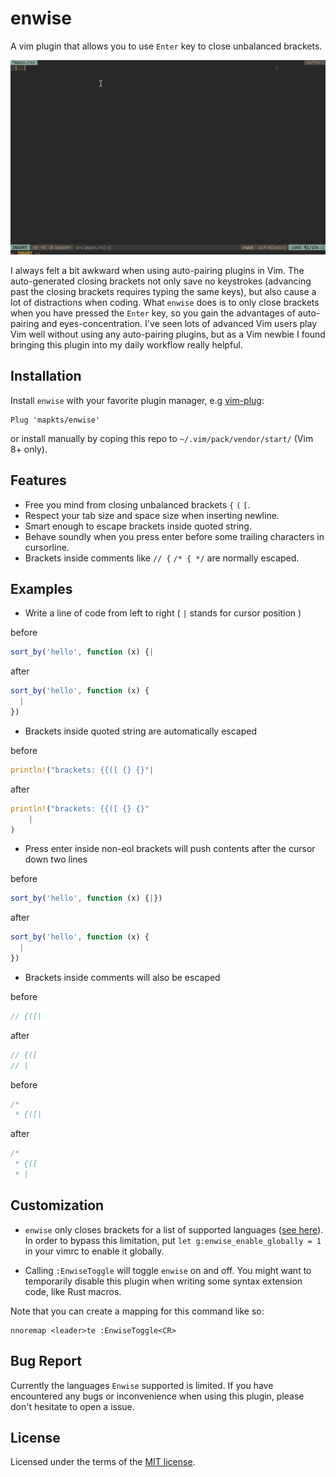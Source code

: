 # enwise

A vim plugin that allows you to use `Enter` key to close unbalanced brackets.

![](https://raw.githubusercontent.com/mapkts/enwise/master/screenshot.gif)

I always felt a bit awkward when using auto-pairing plugins in Vim. The auto-generated closing brackets not only save no keystrokes (advancing past the closing brackets requires typing the same keys), but also cause a lot of distractions when coding. What `enwise` does is to only close brackets when you have pressed the `Enter` key, so you gain the advantages of auto-pairing and eyes-concentration. I've seen lots of advanced Vim users play Vim well without using any auto-pairing plugins, but as a Vim newbie I found bringing this plugin into my daily workflow really helpful.

## Installation

Install `enwise` with your favorite plugin manager, e.g [vim-plug]:

```vim
Plug 'mapkts/enwise'
```

or install manually by coping this repo to `~/.vim/pack/vendor/start/` (Vim 8+ only).

[vim-plug]: https://github.com/junegunn/vim-plug

## Features

- Free you mind from closing unbalanced brackets `{` `(` `[`.
- Respect your tab size and space size when inserting newline.
- Smart enough to escape brackets inside quoted string.
- Behave soundly when you press enter before some trailing characters in cursorline.
- Brackets inside comments like `// {` `/* { */` are normally escaped.

## Examples

- Write a line of code from left to right ( `|` stands for cursor position )

before

```js
sort_by('hello', function (x) {|
```

after

```js
sort_by('hello', function (x) {
  |
})
```

- Brackets inside quoted string are automatically escaped

before

```rust
println!("brackets: {{([ {} {}"|
```

after

```rust
println!("brackets: {{([ {} {}"
    |
)
```

- Press enter inside non-eol brackets will push contents after the cursor down two lines

before

```js
sort_by('hello', function (x) {|})
```

after

```js
sort_by('hello', function (x) {
  |
})
```

- Brackets inside comments will also be escaped

before

```rust
// {([|
```

after

```rust
// {([
// |
```

before

```rust
/*
 * {([|
```

after

```rust
/*
 * {([
 * |
```

## Customization

- `enwise` only closes brackets for a list of supported languages ([see here]). In order to bypass this limitation, put `let g:enwise_enable_globally = 1` in your vimrc to enable it globally.

[see here]: https://github.com/mapkts/enwise/blob/master/plugin/enwise.vim

- Calling `:EnwiseToggle` will toggle `enwise` on and off. You might want to temporarily disable this plugin when writing some syntax extension code, like Rust macros. 

Note that you can create a mapping for this command like so:

```vim
nnoremap <leader>te :EnwiseToggle<CR>
```

## Bug Report

Currently the languages `Enwise` supported is limited. If you have encountered any bugs or inconvenience when using this plugin, please don't hesitate to open a issue.

## License

Licensed under the terms of the [MIT license](./LICENSE).
